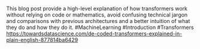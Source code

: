This blog post provide a high-level explanation of how transformers work without relying on code or mathematics, avoid confusing technical jargon and comparisons with previous architectures and a better intuition of what they do and how they do it.
#MachineLearning #Introduction #Transformers
https://towardsdatascience.com/de-coded-transformers-explained-in-plain-english-877814ba6429